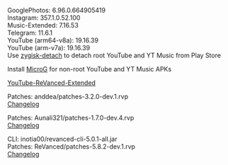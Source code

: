 GooglePhotos: 6.96.0.664905419  
Instagram: 357.1.0.52.100  
Music-Extended: 7.16.53  
Telegram: 11.6.1  
YouTube (arm64-v8a): 19.16.39  
YouTube (arm-v7a): 19.16.39  
Use [zygisk-detach](https://github.com/j-hc/zygisk-detach) to detach root YouTube and YT Music from Play Store  

Install [MicroG](https://github.com/WSTxda/MicroG-RE/releases) for non-root YouTube and YT Music APKs  

[YouTube-ReVanced-Extended](https://github.com/saqie1393/Anddea-YT)
  
Patches: anddea/patches-3.2.0-dev.1.rvp  
[Changelog](https://github.com/anddea/revanced-patches/releases/tag/v3.2.0-dev.1)

Patches: Aunali321/patches-1.7.0-dev.4.rvp  
[Changelog](https://github.com/Aunali321/ReVancedExperiments/releases/tag/v1.7.0-dev.4)

CLI: inotia00/revanced-cli-5.0.1-all.jar  
Patches: ReVanced/patches-5.8.2-dev.1.rvp  
[Changelog](https://github.com/ReVanced/revanced-patches/releases/tag/v5.8.2-dev.1)  
